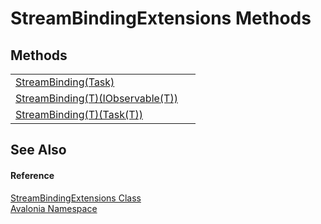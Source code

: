 # StreamBindingExtensions Methods




## Methods
<table>
<tr>
<td><a href="M_Avalonia_StreamBindingExtensions_StreamBinding">StreamBinding(Task)</a></td>
<td> </td>
</tr>
<tr>
<td><a href="M_Avalonia_StreamBindingExtensions_StreamBinding__1">StreamBinding(T)(IObservable(T))</a></td>
<td> </td>
</tr>
<tr>
<td><a href="M_Avalonia_StreamBindingExtensions_StreamBinding__1_1">StreamBinding(T)(Task(T))</a></td>
<td> </td>
</tr>
</table>

## See Also


#### Reference
<a href="T_Avalonia_StreamBindingExtensions">StreamBindingExtensions Class</a>  
<a href="N_Avalonia">Avalonia Namespace</a>  
